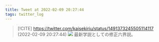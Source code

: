```yaml
---
title: Tweet at 2022-02-09 20:27:44
tags: twitter_log
---
```


> [!CITE] https://twitter.com/kaisekiriu/status/1491373245505114117 (2022-02-09 20:27:44)
> ![](https://twitter.com/kaisekiriu/status/1491373245505114117)
> 最新学説としての修正六界説。
